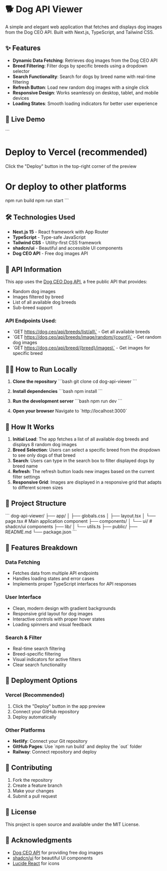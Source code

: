 # 🐕 Dog API Viewer

A simple and elegant web application that fetches and displays dog images from the Dog CEO API. Built with Next.js, TypeScript, and Tailwind CSS.

## ✨ Features

- **Dynamic Data Fetching**: Retrieves dog images from the Dog CEO API
- **Breed Filtering**: Filter dogs by specific breeds using a dropdown selector
- **Search Functionality**: Search for dogs by breed name with real-time filtering
- **Refresh Button**: Load new random dog images with a single click
- **Responsive Design**: Works seamlessly on desktop, tablet, and mobile devices
- **Loading States**: Smooth loading indicators for better user experience

## 🚀 Live Demo

\`\`\`
# Deploy to Vercel (recommended)
Click the "Deploy" button in the top-right corner of the preview

# Or deploy to other platforms
npm run build
npm run start
\`\`\`

## 🛠️ Technologies Used

- **Next.js 15** - React framework with App Router
- **TypeScript** - Type-safe JavaScript
- **Tailwind CSS** - Utility-first CSS framework
- **shadcn/ui** - Beautiful and accessible UI components
- **Dog CEO API** - Free dog images API

## 📡 API Information

This app uses the [Dog CEO Dog API](https://dog.ceo/dog-api/), a free public API that provides:

- Random dog images
- Images filtered by breed
- List of all available dog breeds
- Sub-breed support

### API Endpoints Used:

- \`GET https://dog.ceo/api/breeds/list/all\` - Get all available breeds
- \`GET https://dog.ceo/api/breeds/image/random/{count}\` - Get random dog images
- \`GET https://dog.ceo/api/breed/{breed}/images\` - Get images for specific breed

## 🏃‍♂️ How to Run Locally

1. **Clone the repository**
   \`\`\`bash
   git clone <your-repo-url>
   cd dog-api-viewer
   \`\`\`

2. **Install dependencies**
   \`\`\`bash
   npm install
   \`\`\`

3. **Run the development server**
   \`\`\`bash
   npm run dev
   \`\`\`

4. **Open your browser**
   Navigate to \`http://localhost:3000\`

## 🎯 How It Works

1. **Initial Load**: The app fetches a list of all available dog breeds and displays 8 random dog images
2. **Breed Selection**: Users can select a specific breed from the dropdown to see only dogs of that breed
3. **Search**: Users can type in the search box to filter displayed dogs by breed name
4. **Refresh**: The refresh button loads new images based on the current filter settings
5. **Responsive Grid**: Images are displayed in a responsive grid that adapts to different screen sizes

## 📁 Project Structure

\`\`\`
dog-api-viewer/
├── app/
│   ├── globals.css
│   ├── layout.tsx
│   └── page.tsx          # Main application component
├── components/
│   └── ui/               # shadcn/ui components
├── lib/
│   └── utils.ts
├── public/
├── README.md
└── package.json
\`\`\`

## 🎨 Features Breakdown

### Data Fetching
- Fetches data from multiple API endpoints
- Handles loading states and error cases
- Implements proper TypeScript interfaces for API responses

### User Interface
- Clean, modern design with gradient backgrounds
- Responsive grid layout for dog images
- Interactive controls with proper hover states
- Loading spinners and visual feedback

### Search & Filter
- Real-time search filtering
- Breed-specific filtering
- Visual indicators for active filters
- Clear search functionality

## 🚀 Deployment Options

### Vercel (Recommended)
1. Click the "Deploy" button in the app preview
2. Connect your GitHub repository
3. Deploy automatically

### Other Platforms
- **Netlify**: Connect your Git repository
- **GitHub Pages**: Use \`npm run build\` and deploy the \`out\` folder
- **Railway**: Connect repository and deploy

## 🤝 Contributing

1. Fork the repository
2. Create a feature branch
3. Make your changes
4. Submit a pull request

## 📄 License

This project is open source and available under the MIT License.

## 🙏 Acknowledgments

- [Dog CEO API](https://dog.ceo/dog-api/) for providing free dog images
- [shadcn/ui](https://ui.shadcn.com/) for beautiful UI components
- [Lucide React](https://lucide.dev/) for icons
